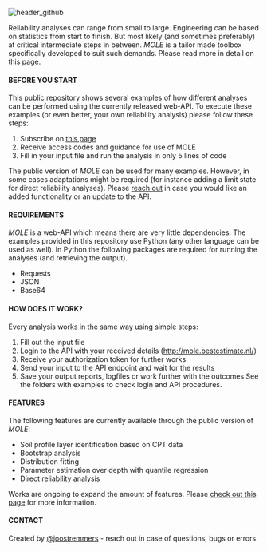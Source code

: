 ![header_github](https://bestestimate.nl/images/header_github.png)

Reliability analyses can range from small to large. Engineering can be based on statistics from start to finish.
But most likely (and sometimes preferably) at critical intermediate steps in between. *MOLE* is a tailor made toolbox specifically developed to suit such demands. Please read more in detail on [this page](https://bestestimate.nl/menu_mole.html).

#### BEFORE YOU START
This public repository shows several examples of how different analyses can be performed using the currently released web-API. To execute these examples (or even better, your own reliability analysis) please follow these steps:

1. Subscribe on [this page](https://bestestimate.nl/menu_mole.html)
2. Receive access codes and guidance for use of MOLE
3. Fill in your input file and run the analysis in only 5 lines of code

The public version of *MOLE* can be used for many examples. However, in some cases adaptations might be required (for instance adding a limit state for direct reliability analyses). Please [reach out](https://bestestimate.nl/menu_reach_out.html) in case you would like an added functionality or an update to the API.

#### REQUIREMENTS
*MOLE* is a web-API which means there are very little dependencies. The examples provided in this repository use Python (any other language can be used as well). In Python the following packages are required for running the analyses (and retrieving the output).
* Requests
* JSON
* Base64

#### HOW DOES IT WORK?
Every analysis works in the same way using simple steps:
1. Fill out the input file
1. Login to the API with your received details (http://mole.bestestimate.nl/)
1. Receive your authorization token for further works
1. Send your input to the API endpoint and wait for the results
1. Save your output reports, logfiles or work further with the outcomes
See the folders with examples to check login and API procedures.

#### FEATURES
The following features are currently available through the public version of *MOLE*:
* Soil profile layer identification based on CPT data
* Bootstrap analysis
* Distribution fitting
* Parameter estimation over depth with quantile regression
* Direct reliability analysis 

Works are ongoing to expand the amount of features. Please [check out this page](https://bestestimate.nl/ex_to_be_developed.html) for more information.

#### CONTACT
Created by [@joostremmers](https://bestestimate.nl/index_myself.html) - reach out in case of questions, bugs or errors.
